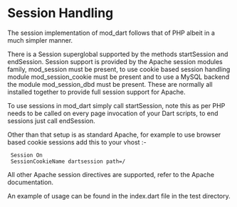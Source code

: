 # Session Handling 

The session implementation of mod_dart follows that of PHP albeit in a much simpler manner.

There is a Session superglobal supported by the methods startSession and endSession.
Session support is provided by the Apache session modules family, mod_session must be present,
to use cookie based session handling module mod_session_cookie must be present and to use
a MySQL backend the module mod_session_dbd must be present. These are normally all installed
together to provide full session support for Apache.

To use sessions in mod_dart simply call startSession, note this as per PHP needs to be called
on every page invocation of your Dart scripts, to end sessions just call endSession.

Other than that setup is as standard Apache, for example to use browser based cookie
sessions add this to your vhost :-

```
 Session On
 SessionCookieName dartsession path=/
```

All other Apache session directives are supported, refer to the Apache documentation.

An example of usage can be found in the index.dart file in the test directory.